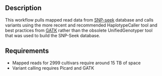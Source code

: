 ## Description

This workflow pulls mapped read data from [SNP-seek](http://snp-seek.irri.org/) database and calls variants using the more recent and recommended HaplotypeCaller tool and best practices from [GATK](https://software.broadinstitute.org/gatk/) rather than the obsolete UnifiedGenotyper tool that was used to build the SNP-Seek database. 

## Requirements

  * Mapped reads for 2999 cultivars require around 15 TB of space
  * Variant calling requires Picard and GATK
